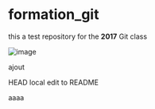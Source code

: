 # formation_git


this a test repository for the **2017** Git class



![image](http://www.yatta-fanzine.fr/wp-content/uploads/2015/12/18657_berserk.jpg)


ajout

HEAD
local edit to README

aaaa
